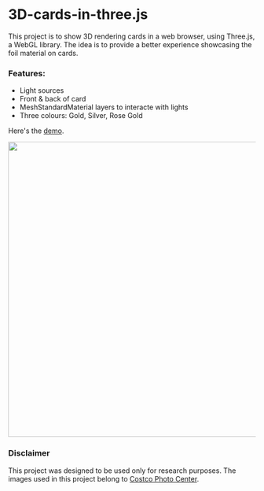 # 3D-cards-in-three.js

This project is to show 3D rendering cards in a web browser, using Three.js, a WebGL library. The idea is to provide a better experience showcasing the foil material on cards.

### Features:
- Light sources
- Front & back of card
- MeshStandardMaterial layers to interacte with lights
- Three colours: Gold, Silver, Rose Gold

Here's the [demo](https://jinnrw.github.io/3D-cards-in-three.js/).

<img src="https://jinnrw.github.io/3D-cards-in-three.js//thumbnail.PNG" width="600">

### Disclaimer
This project was designed to be used only for research purposes. The images used in this project belong to [Costco Photo Center](https://www.costcophotocenter.com/).
